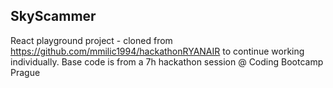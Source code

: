## SkyScammer

React playground project - cloned from https://github.com/mmilic1994/hackathonRYANAIR to continue working individually. Base code is from a 7h hackathon session @ Coding Bootcamp Prague